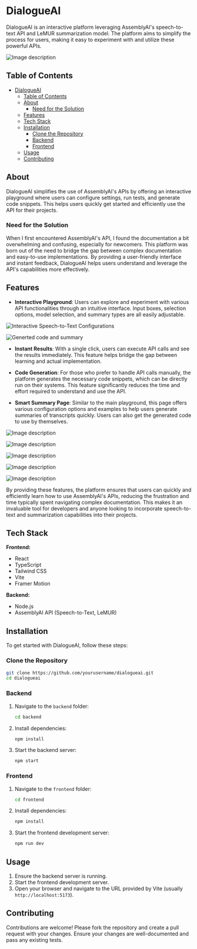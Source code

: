 # DialogueAI

DialogueAI is an interactive platform leveraging AssemblyAI's speech-to-text API and LeMUR summarization model. The platform aims to simplify the process for users, making it easy to experiment with and utilize these powerful APIs.

![Image description](https://dev-to-uploads.s3.amazonaws.com/uploads/articles/emak7izi0d1otrw80uv5.png)


## Table of Contents
- [DialogueAI](#dialogueai)
  - [Table of Contents](#table-of-contents)
  - [About](#about)
    - [Need for the Solution](#need-for-the-solution)
  - [Features](#features)
  - [Tech Stack](#tech-stack)
  - [Installation](#installation)
    - [Clone the Repository](#clone-the-repository)
    - [Backend](#backend)
    - [Frontend](#frontend)
  - [Usage](#usage)
  - [Contributing](#contributing)

## About
DialogueAI simplifies the use of AssemblyAI's APIs by offering an interactive playground where users can configure settings, run tests, and generate code snippets. This helps users quickly get started and efficiently use the API for their projects.

### Need for the Solution
When I first encountered AssemblyAI's API, I found the documentation a bit overwhelming and confusing, especially for newcomers. This platform was born out of the need to bridge the gap between complex documentation and easy-to-use implementations. By providing a user-friendly interface and instant feedback, DialogueAI helps users understand and leverage the API's capabilities more effectively.

## Features
- **Interactive Playground**: Users can explore and experiment with various API functionalities through an intuitive interface. Input boxes, selection options, model selection, and summary types are all easily adjustable.

![Interactive Speech-to-Text Configurations](https://dev-to-uploads.s3.amazonaws.com/uploads/articles/qdy3i857awn7gcagyd66.png)

![Generted code and summary](https://dev-to-uploads.s3.amazonaws.com/uploads/articles/9xrqfn5u7mzg5s8wre01.png)

- **Instant Results**: With a single click, users can execute API calls and see the results immediately. This feature helps bridge the gap between learning and actual implementation.

- **Code Generation**: For those who prefer to handle API calls manually, the platform generates the necessary code snippets, which can be directly run on their systems. This feature significantly reduces the time and effort required to understand and use the API.

- **Smart Summary Page**: Similar to the main playground, this page offers various configuration options and examples to help users generate summaries of transcripts quickly. Users can also get the generated code to use by themselves.

![Image description](https://dev-to-uploads.s3.amazonaws.com/uploads/articles/zom6koz439t2yeyymp3p.png)


![Image description](https://dev-to-uploads.s3.amazonaws.com/uploads/articles/b41b3qm3srzvokf5d8h9.png)


![Image description](https://dev-to-uploads.s3.amazonaws.com/uploads/articles/s71aqh9fddn9eory9zn4.png)


![Image description](https://dev-to-uploads.s3.amazonaws.com/uploads/articles/k1smmt2kluqj1giglqee.png)

![Image description](https://dev-to-uploads.s3.amazonaws.com/uploads/articles/f2o3u1j1vuli16ygw7yb.png)

By providing these features, the platform ensures that users can quickly and efficiently learn how to use AssemblyAI's APIs, reducing the frustration and time typically spent navigating complex documentation. This makes it an invaluable tool for developers and anyone looking to incorporate speech-to-text and summarization capabilities into their projects.

## Tech Stack

**Frontend:**
- React
- TypeScript
- Tailwind CSS
- Vite
- Framer Motion

**Backend:**
- Node.js
- AssemblyAI API (Speech-to-Text, LeMUR)

## Installation

To get started with DialogueAI, follow these steps:

### Clone the Repository
```bash
git clone https://github.com/yourusername/dialogueai.git
cd dialogueai
```

### Backend
1. Navigate to the `backend` folder:
   ```bash
   cd backend
   ```
2. Install dependencies:
   ```bash
   npm install
   ```
3. Start the backend server:
   ```bash
   npm start
   ```

### Frontend
1. Navigate to the `frontend` folder:
   ```bash
   cd frontend
   ```
2. Install dependencies:
   ```bash
   npm install
   ```
3. Start the frontend development server:
   ```bash
   npm run dev
   ```

## Usage
1. Ensure the backend server is running.
2. Start the frontend development server.
3. Open your browser and navigate to the URL provided by Vite (usually `http://localhost:5173`).

## Contributing
Contributions are welcome! Please fork the repository and create a pull request with your changes. Ensure your changes are well-documented and pass any existing tests.
